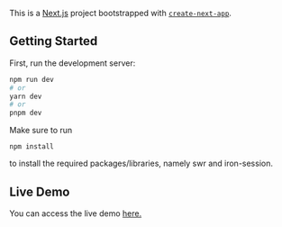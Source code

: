 This is a [Next.js](https://nextjs.org/) project bootstrapped with [`create-next-app`](https://github.com/vercel/next.js/tree/canary/packages/create-next-app).

## Getting Started

First, run the development server:

```bash
npm run dev
# or
yarn dev
# or
pnpm dev
```
Make sure to run 
```
npm install
```

to install the required packages/libraries, namely swr and iron-session.

## Live Demo

You can access the live demo [here.](https://htn-front-end-challenge.vercel.app/)
